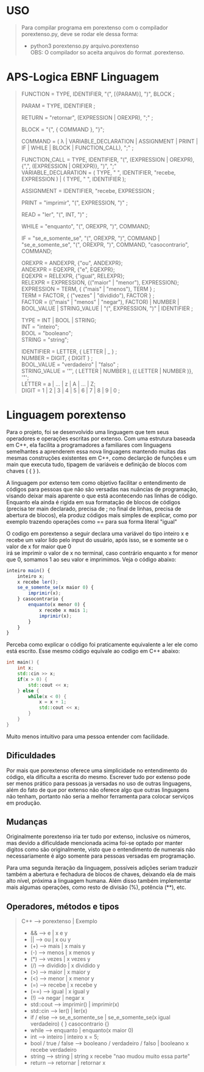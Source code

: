 # USO

> Para compilar programa em porextenso com o compilador porextenso.py, deve se rodar ele dessa forma:  
> - python3 porextenso.py arquivo.porextenso  
> OBS: O compilador so aceita arquivos do format .porextenso.

# APS-Logica EBNF Linguagem
> FUNCTION = TYPE, IDENTIFIER, "(", [{PARAM}], ")", BLOCK ;  
> 
> PARAM = TYPE, IDENTIFIER ;  
> 
> RETURN = "retornar", (EXPRESSION | OREXPR), ";" ;  
> 
> BLOCK = "{", { COMMAND }, "}";  
> 
> COMMAND = ( λ | VARIABLE_DECLARATION | ASSIGNMENT | PRINT | IF | WHILE | BLOCK | FUNCTION_CALL), ";" ;  
> 
> FUNCTION_CALL = TYPE, IDENTIFIER, "(", (EXPRESSION | OREXPR), {",", (EXPRESSION | OREXPR)}, ")", ";"  
> VARIABLE_DECLARATION = ( TYPE, " ", IDENTIFIER, "recebe, EXPRESSION ) | ( TYPE, " ", IDENTIFIER );  
>  
> ASSIGNMENT = IDENTIFIER, "recebe, EXPRESSION ;  
>  
> PRINT = "imprimir", "(", EXPRESSION, ")" ;  
>  
> READ = "ler", "(", INT, ")" ;  
>  
> WHILE = "enquanto", "(", OREXPR, ")", COMMAND;  
>  
> IF = "se_e_somente_se", "(", OREXPR, ")", COMMAND | "se_e_somente_se", "(", OREXPR, ")", COMMAND, "casocontrario", COMMAND;  
>   
> OREXPR = ANDEXPR, {"ou", ANDEXPR};  
> ANDEXPR = EQEXPR, {"e", EQEXPR};  
> EQEXPR = RELEXPR, {"igual", RELEXPR};  
> RELEXPR = EXPRESSION, {("maior" | "menor"), EXPRESSION};  
> EXPRESSION = TERM, { ("mais" | "menos"), TERM } ;  
> TERM = FACTOR, { ("vezes" | "dividido"), FACTOR } ;  
> FACTOR = (("mais" | "menos" | "negar"), FACTOR) | NUMBER | BOOL_VALUE | STRING_VALUE | "(", EXPRESSION, ")" | IDENTIFIER ;  
>   
> TYPE = INT | BOOL | STRING;  
> INT = "inteiro";  
> BOOL = "booleano";  
> STRING = "string";  
> 
> IDENTIFIER = LETTER, { LETTER | _ } ;  
> NUMBER = DIGIT, { DIGIT } ;  
> BOOL_VALUE = "verdadeiro" | "falso" ;  
> STRING_VALUE = '"', ( LETTER | NUMBER ), {( LETTER | NUMBER )}, '"';  
> LETTER = a | ... | z | A | ... | Z;  
> DIGIT = 1 | 2 | 3 | 4 | 5 | 6 | 7 | 8 | 9 | 0 ;  

# Linguagem porextenso
<p>Para o projeto, foi se desenvolvido uma linguagem que tem seus operadores e operações escritas por extenso. 
Com uma estrutura baseada em C++, ela facilita a programadores a familiares com linguagens semelhantes a aprenderem essa nova linguagens mantendo muitas das mesmas construções  
existentes em C++, como declarção de funções e um main que executa tudo, tipagem de variáveis e definição de blocos com chaves ( { } ).</p>  
<p>A linguagem por extenso tem como objetivo facilitar o entendimento de códigos para pessoas que não são versadas nas nuâncias de programação, visando deixar mais aparente  
o que está acontecendo nas linhas de código. Enquanto ela ainda é rigida em sua formatação de blocos de códigos (precisa ter main declarado, precisa de ; no final de linhas,  
precisa de abertura de blocos), ela produz códigos mais simples de explicar, como por exemplo trazendo operações como == para sua forma literal "igual"</p>  


O codigo em porextenso a seguir declara uma variável do tipo inteiro x e recebe um valor lido pelo input do usuário, após isso, se e somente se o valor de x for maior que 0  
irá se imprimir o valor de x no terminal, caso contrário enquanto x for menor que 0, somamos 1 ao seu valor e imprimimos. Veja o código abaixo:  

```js
inteiro main() {
    inteiro x;
    x recebe ler();
    se_e_somente_se(x maior 0) {
        imprimir(x);
    } casocontrario {
        enquanto(x menor 0) {
            x recebe x mais 1;
            imprimir(x);
        }
    }
}
```
Perceba como explicar o código foi praticamente equivalente a ler ele como está escrito. Esse mesmo código equivale ao codigo em C++ abaixo:  

```C++
int main() {
    int x;
    std::cin >> x;
    if(x > 0) {
        std::cout << x;
    } else {
        while(x < 0) {
            x = x + 1;
            std::cout << x;
        }
    }
}
```

Muito menos intuitivo para uma pessoa entender com facilidade.  
  

## Dificuldades
<p>Por mais que porextenso oferece uma simplicidade no entendimento do código, ela dificulta a escrita do mesmo.  
Escrever tudo por extenso pode ser menos prático para pessoas ja versadas no uso de outras linguagens, além do fato
de que por extenso não oferece algo que outras linguagens não tenham, portanto não seria a melhor ferramenta para  
colocar serviços em produção.</p>  
  

## Mudanças
<p>Originalmente porextenso iria ter tudo por extenso, inclusive os números, mas devido a dificuldade mencionada acima  
foi-se optado por manter digitos como são originalmente, visto que o entendimento de numerais não necessariamente é  
algo somente para pessoas versadas em programação.</p>
<p>Para uma segunda iteração da linguagem, possíveis adições seriam traduzir também a abertura e fechadura de blocos  
de chaves, deixando ela de mais alto nível, próxima a linguagem humana. Além disso também implementar mais algumas  
operações, como resto de divisão (%), potência (**), etc.</p>  
  

  
## Operadores, métodos e tipos  
> C++ --> porextenso | Exemplo  
> - && --> e | x e y  
> - || --> ou | x ou y   
> - (+) --> mais | x mais y  
> - (-) --> menos | x menos y  
> - (*) --> vezes | x vezes y  
> - (/) --> dividido | x dividido y  
> - (>) --> maior | x maior y  
> - (<) --> menor | x menor y  
> - (=) --> recebe | x recebe y  
> - (==) --> igual | x igual y  
> - (!) --> negar | negar x  
> - std::cout --> imprimir() | imprimir(x)  
> - std::cin --> ler() | ler(x)  
> - if / else --> se_e_somente_se | se_e_somente_se(x igual verdadeiro) { } casocontrario {}  
> - while --> enquanto | enquanto(x maior 0)
> - int --> inteiro | inteiro x = 5;
> - bool / true / false --> booleano / verdadeiro / falso | booleano x recebe verdadeiro
> - string --> string | string x recebe "nao mudou muito essa parte"
> - return --> retornar | retornar x
